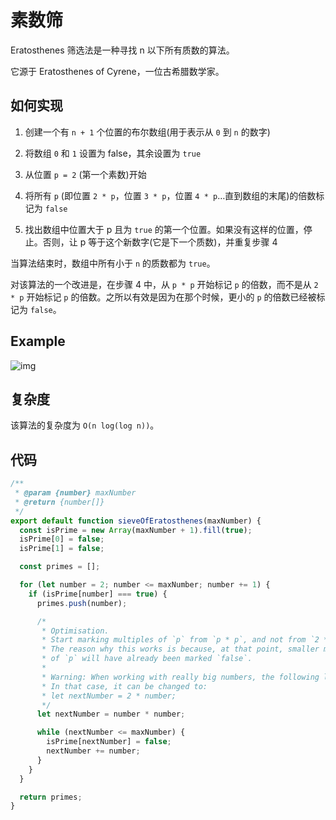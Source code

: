 # 素数筛

Eratosthenes 筛选法是一种寻找 n 以下所有质数的算法。

它源于 Eratosthenes of Cyrene，一位古希腊数学家。

## 如何实现

1. 创建一个有 `n + 1` 个位置的布尔数组(用于表示从 `0` 到 `n` 的数字)

2. 将数组 `0` 和 `1` 设置为 false，其余设置为 `true`
3. 从位置 `p = 2` (第一个素数)开始
4. 将所有 `p` (即位置 `2 * p`，位置 `3 * p`，位置 `4 * p`…直到数组的末尾)的倍数标记为 `false`

5. 找出数组中位置大于 p 且为 `true` 的第一个位置。如果没有这样的位置，停止。否则，让 p 等于这个新数字(它是下一个质数)，并重复步骤 4

当算法结束时，数组中所有小于 `n` 的质数都为 `true`。

对该算法的一个改进是，在步骤 4 中，从 `p * p` 开始标记 `p` 的倍数，而不是从 `2 * p` 开始标记 `p` 的倍数。之所以有效是因为在那个时候，更小的 `p` 的倍数已经被标记为 `false`。

## Example

![img](https://img.imyangyong.com/blog/2020-07-07%2015-48-19.gif)

## 复杂度

该算法的复杂度为 `O(n log(log n))`。

## 代码

```javascript
/**
 * @param {number} maxNumber
 * @return {number[]}
 */
export default function sieveOfEratosthenes(maxNumber) {
  const isPrime = new Array(maxNumber + 1).fill(true);
  isPrime[0] = false;
  isPrime[1] = false;

  const primes = [];

  for (let number = 2; number <= maxNumber; number += 1) {
    if (isPrime[number] === true) {
      primes.push(number);

      /*
       * Optimisation.
       * Start marking multiples of `p` from `p * p`, and not from `2 * p`.
       * The reason why this works is because, at that point, smaller multiples
       * of `p` will have already been marked `false`.
       *
       * Warning: When working with really big numbers, the following line may cause overflow
       * In that case, it can be changed to:
       * let nextNumber = 2 * number;
       */
      let nextNumber = number * number;

      while (nextNumber <= maxNumber) {
        isPrime[nextNumber] = false;
        nextNumber += number;
      }
    }
  }

  return primes;
}
```

